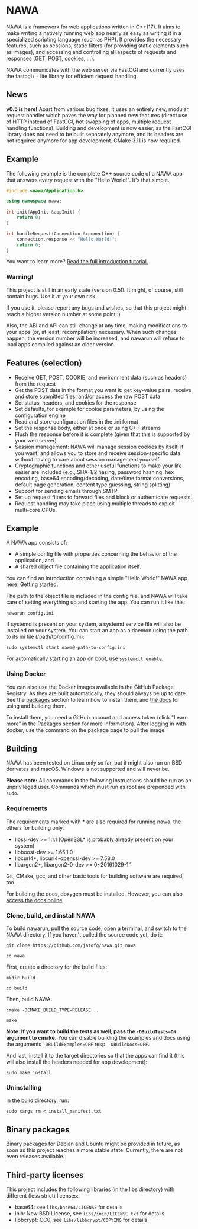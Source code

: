NAWA
===

NAWA is a framework for web applications written in C++(17). It aims to 
make writing a natively running web app nearly as easy as writing it 
in a specialized scripting language (such as PHP). It provides the 
necessary features, such as sessions, static filters (for providing 
static elements such as images), and accessing and controlling all 
aspects of requests and responses (GET, POST, cookies, ...).

NAWA communicates with the web server via FastCGI and currently uses 
the fastcgi++ lite library for efficient request handling.

## News
**v0.5 is here!** Apart from various bug fixes, it uses an entirely 
new, modular request handler which paves the way for planned new features 
(direct use of HTTP instead of FastCGI, hot swapping of apps, multiple 
request handling functions). Building and development is now easier, as the FastCGI 
library does not need to be built separately anymore, and its headers are not required 
anymore for app development. CMake 3.11 is now required.

## Example

The following example is the complete C++ source code of a NAWA app that 
answers every request with the "Hello World!". It's that simple.

```cpp
#include <nawa/Application.h>

using namespace nawa;

int init(AppInit &appInit) {
    return 0;
}

int handleRequest(Connection &connection) {
    connection.response << "Hello World!";
    return 0;
}
```

You want to learn more? 
[Read the full introduction tutorial.](https://www.tobiasflaig.eu/nawa/0.5/docs/gettingstarted.html) 

### Warning!

This project is still in an early state (version 0.5!). It might, of 
course, still contain bugs. Use it at your own risk.

If you use it, please report any bugs and wishes, so that this project 
might reach a higher version number at some point :)

Also, the ABI and API can still change at any time, making 
modifications to your apps (or, at least, recompilation) necessary. When such 
changes happen, the version number will be increased, and nawarun will refuse to 
load apps compiled against an older version.

## Features (selection)

- Receive GET, POST, COOKIE, and environment data (such as headers) 
from the request
- Get the POST data in the format you want it: get key-value pairs, 
receive and store submitted files, and/or access the raw POST data
- Set status, headers, and cookies for the response
- Set defaults, for example for cookie parameters, by using the 
configuration engine
- Read and store configuration files in the .ini format
- Set the response body, either at once or using C++ streams
- Flush the response before it is complete (given that this is 
supported by your web server)
- Session management: NAWA will manage session cookies by itself, if 
you want, and allows you to store and receive session-specific data 
without having to care about session management yourself
- Cryptographic functions and other useful functions to make your life 
easier are included (e.g., SHA-1/2 hasing, password hashing, hex 
encoding, base64 encoding/decoding, date/time format conversions, 
default page generation, content type guessing, string splitting)
- Support for sending emails through SMTP.
- Set up request filters to forward files and block or authenticate 
requests.
- Request handling may take place using multiple threads to exploit  
multi-core CPUs.

## Example

A NAWA app consists of:

- A simple config file with properties concerning the behavior of the 
application, and
- A shared object file containing the application itself.

You can find an introduction containing a simple "Hello World!" 
NAWA app here: 
[Getting started.](https://www.tobiasflaig.eu/nawa/0.5/docs/gettingstarted.html)

The path to the object file is included in the config file, and NAWA 
will take care of setting everything up and starting the app. You 
can run it like this:

`nawarun config.ini`

If systemd is present on your system, a systemd service file will 
also be installed on your system. You can start an app as a 
daemon using the path to its ini file (/path/to/config.ini):

`sudo systemctl start nawa@-path-to-config.ini`

For automatically starting an app on boot, use `systemctl enable`.

### Using Docker

You can also use the Docker images available in the GitHub Package 
Registry. As they are built automatically, they should always be 
up to date. See the [packages](https://github.com/jatofg/nawa/packages) 
section to learn how to install them, and [the docs](https://www.tobiasflaig.eu/nawa/0.5/docs/usingdocker.html) 
for using and building them.

To install them, you need a GitHub account and access 
token (click "Learn more" in the Packages section for more 
information). After logging in with docker, use the command on 
the package page to pull the image.

## Building

NAWA has been tested on Linux only so far, but it might also run on BSD derivates 
and macOS. 
Windows is not supported and will never be.

**Please note:** All commands in the following instructions should be 
run as an unprivileged user. Commands which must run as root are 
prepended with `sudo`.

### Requirements

The requirements marked with * are also required for running nawa, the 
others for building only.

- libssl-dev >= 1.1.1 (OpenSSL* is probably already present on your 
system)
- libboost-dev >= 1.65.1.0
- libcurl4*, libcurl4-openssl-dev >= 7.58.0
- libargon2*, libargon2-0-dev >= 0~20161029-1.1

Git, CMake, gcc, and other basic tools for building software 
are required, too.

For building the docs, doxygen must be installed. However, you can also 
[access the docs online](https://www.tobiasflaig.eu/nawa/0.5/docs/).

### Clone, build, and install NAWA

To build nawarun, pull the source code, open a terminal, and 
switch to the NAWA directory. If you haven't pulled the source code 
yet, do it:

`git clone https://github.com/jatofg/nawa.git nawa`

`cd nawa`

First, create a directory for the build files:

`mkdir build`

`cd build`

Then, build NAWA:

`cmake -DCMAKE_BUILD_TYPE=RELEASE ..`

`make`

**Note: If you want to build the tests as well, pass the `-DBuildTests=ON` argument 
to cmake.** You can disable building the examples and docs using the arguments 
`-DBuildExamples=OFF` resp. `-DBuildDocs=OFF`.

And last, install it to the target directories so that the apps 
can find it (this will also install the headers needed for app development):

`sudo make install`

### Uninstalling

In the build directory, run:

`sudo xargs rm < install_manifest.txt`

## Binary packages

Binary packages for Debian and Ubuntu might be provided in future, 
as soon as this project reaches a more stable state. Currently, there 
are not even releases available.

## Third-party licenses

This project includes the following libraries (in the libs directory) 
with different (less strict) licenses:
- base64: see `libs/base64/LICENSE` for details
- inih: New BSD License, see `libs/inih/LICENSE.txt` for details
- libbcrypt: CC0, see `libs/libbcrypt/COPYING` for details